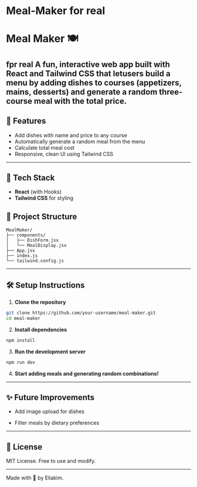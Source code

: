 # Meal-Maker for real
# Meal Maker 🍽️
fpr real
A fun, interactive web app built with **React** and **Tailwind CSS** that letusers build a menu by adding dishes to courses (appetizers, mains, desserts) and generate a random three-course meal with the total price.
---
## 🚀 Features

* Add dishes with name and price to any course
* Automatically generate a random meal from the menu
* Calculate total meal cost
* Responsive, clean UI using Tailwind CSS
---

## 🧱 Tech Stack

* **React** (with Hooks)
* **Tailwind CSS** for styling

## 📂 Project Structure

```
MealMaker/
├── components/
│   ├── DishForm.jsx
│   └── MealDisplay.jsx
├── App.jsx
├── index.js
└── tailwind.config.js
```

---

## 🛠️ Setup Instructions

1. **Clone the repository**

```bash
git clone https://github.com/your-username/meal-maker.git
cd meal-maker
```

2. **Install dependencies**

```bash
npm install
```

3. **Run the development server**

```bash
npm run dev
```

4. **Start adding meals and generating random combinations!**

---

## ✨ Future Improvements

* Add image upload for dishes
  
* Filter meals by dietary preferences

---

## 📄 License

MIT License. Free to use and modify.

---

Made with 💙 by Eliakim.
